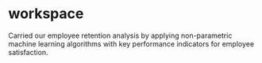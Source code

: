 # workspace
Carried our employee retention analysis by applying non-parametric machine learning algorithms with key performance indicators for employee satisfaction.
